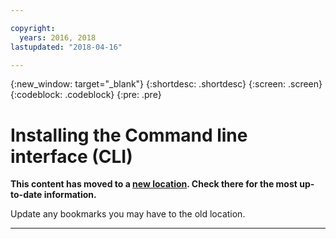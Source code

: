 ```yaml
---

copyright:
  years: 2016, 2018
lastupdated: "2018-04-16"

---
```

{:new_window: target="_blank"}
{:shortdesc: .shortdesc}
{:screen: .screen}
{:codeblock: .codeblock}
{:pre: .pre}

# Installing the Command line interface (CLI)

**This content has moved to a [new location](https://dataplatform.ibm.com/docs/content/analyze-data/ml_dlaas_environment.html). Check there for the most up-to-date information.** 

Update any bookmarks you may have to the old location.

_______
